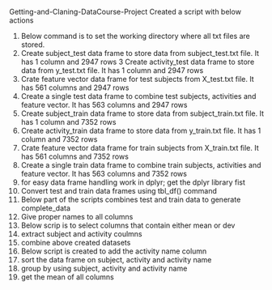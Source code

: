 Getting-and-Claning-DataCourse-Project
Created a script with below actions
1) Below command is to set the working directory where all txt files are stored.
2) Create subject_test data frame to store data from subject_test.txt file. It has 1 column and 2947 rows
3 Create activity_test data frame to store data from y_test.txt file. It has 1 column and 2947 rows
4) Crate feature vector data frame for test subjects from X_test.txt file. It has 561 columns and 2947 rows
5) Create a single test data frame to combine test subjects, activities and feature vector. It has 563 columns and 2947 rows
6) Create subject_train data frame to store data from subject_train.txt file. It has 1 column and 7352 rows
7) Create activity_train data frame to store data from y_train.txt file. It has 1 column and 7352 rows
8) Crate feature vector data frame for train subjects from X_train.txt file. It has 561 columns and 7352 rows
9) Create a single train data frame to combine train subjects, activities and feature vector. It has 563 columns and 7352 rows
10) for easy data frame handling work in dplyr; get the dplyr library fist 
11) Convert test and train data frames using tbl_df() command
12) Below part of the scripts combines test and train data to generate complete_data
13) Give proper names to all columns
14) Below scrip is to select columns that contain either mean or dev
15) extract subject and activity coulmns
16) combine above created datasets
17) Below script is created to add the activity name column
18) sort the data frame on subject, activity and activity name
19) group by using subject, activity and activity name
20) get the mean of all columns





